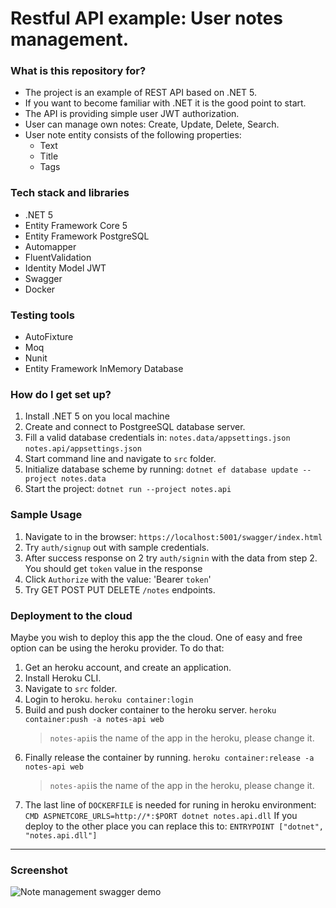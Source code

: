 
# Restful API example: User notes management.

### What is this repository for? ###

* The project is an example of REST API based on .NET 5.
* If you want to become familiar with .NET it is the good point to start.
* The API is providing simple user JWT authorization.
* User can manage own notes: Create, Update, Delete, Search.
* User note entity consists of the following properties:
    - Text
    - Title
    - Tags

### Tech stack and libraries ####

 * .NET 5
 * Entity Framework Core 5
 * Entity Framework PostgreSQL 
 * Automapper
 * FluentValidation
 * Identity Model JWT
 * Swagger
 * Docker

### Testing tools ####

 * AutoFixture
 * Moq
 * Nunit
 * Entity Framework InMemory Database

### How do I get set up? ###

 1. Install .NET 5 on you local machine
 2. Create and connect to PostgreeSQL database server.
 3. Fill a valid database credentials in:
    ```notes.data/appsettings.json```
    ```notes.api/appsettings.json```
 4. Start command line and navigate to ```src``` folder.
 5. Initialize database scheme by running:
    ```dotnet ef database update --project notes.data```
 5. Start the project:
    ```dotnet run --project notes.api```

### Sample Usage ###
 1. Navigate to in the browser:
   ```https://localhost:5001/swagger/index.html```
 2. Try ```auth/signup``` out with sample credentials.
 3. After success response on 2 try ```auth/signin``` with the data from step 2. You should get ```token``` value in the response
 5. Click ```Authorize``` with the value: 'Bearer ```token```'
 6. Try GET POST PUT DELETE `/notes` endpoints.

### Deployment to the cloud ###
Maybe you wish to deploy this app the the cloud. One of easy and free option can be using the heroku provider. To do that:
 1. Get an heroku account, and create an application.
 2. Install Heroku CLI.
 3. Navigate to ```src``` folder.
 4. Login to heroku.
  ```heroku container:login```
 5. Build and push docker container to the heroku server.
  ```heroku container:push -a notes-api web```
    >```notes-api```is the name of the app in the heroku, please change it.
 6. Finally release the container by running.
  ```heroku container:release -a notes-api web```
    >```notes-api```is the name of the app in the heroku, please change it.
 7. The last line of ```DOCKERFILE```  is needed for runing in heroku environment:
  ```CMD ASPNETCORE_URLS=http://*:$PORT dotnet notes.api.dll```
 If you deploy to the other place you can replace this to:
  ```ENTRYPOINT ["dotnet", "notes.api.dll"]```
---
### Screenshot ###
![Note management swagger demo](screen.png)